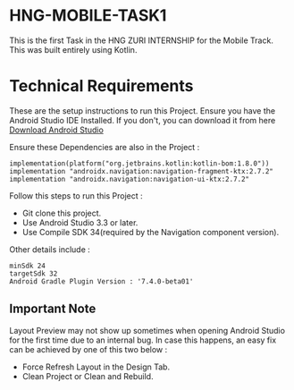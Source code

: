 # HNG-MOBILE-TASK1

This is the first Task in the HNG ZURI INTERNSHIP for the Mobile Track. This was built entirely using Kotlin.

# Technical Requirements

These are the setup instructions to run this Project. Ensure you have the Android Studio IDE Installed. If you
don't, you can download it from here [Download Android Studio](https://developer.android.com/studio)

Ensure these Dependencies are also in the Project :
```
implementation(platform("org.jetbrains.kotlin:kotlin-bom:1.8.0"))
implementation "androidx.navigation:navigation-fragment-ktx:2.7.2"
implementation "androidx.navigation:navigation-ui-ktx:2.7.2"
```

Follow this steps to run this Project :
- Git clone this project.
- Use Android Studio 3.3 or later.
- Use Compile SDK 34(required by the Navigation component version).

Other details include :
```
minSdk 24
targetSdk 32
Android Gradle Plugin Version : '7.4.0-beta01'
```

## Important Note

Layout Preview may not show up sometimes when opening Android Studio for the first time due to an internal
bug. In case this happens, an easy fix can be achieved by one of this two below :
- Force Refresh Layout in the Design Tab.
- Clean Project or Clean and Rebuild.
